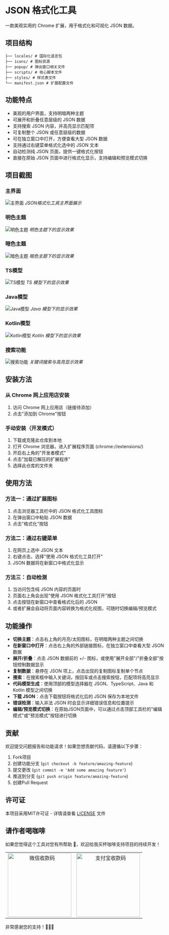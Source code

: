 # JSON 格式化工具

一款美观实用的 Chrome 扩展，用于格式化和可视化 JSON 数据。

## 项目结构

```json-formatter/
├── locales/ # 国际化语言包
├── icons/ # 图标资源
├── popup/ # 弹出窗口相关文件
├── scripts/ # 核心脚本文件
├── styles/ # 样式表文件
└── manifest.json # 扩展配置文件
```

## 功能特点

- 美观的用户界面，支持明暗两种主题
- 可展开和折叠任意层级的 JSON 数据
- 支持搜索 JSON 内容，并高亮显示匹配项
- 可复制整个 JSON 或任意层级的数据
- 可在独立窗口中打开，方便查看大型 JSON 数据
- 支持通过右键菜单格式化选中的 JSON 文本
- 自动检测纯 JSON 页面，提供一键格式化按钮
- 直接在原始 JSON 页面中进行格式化显示，支持编辑和预览模式切换

## 项目截图

### 主界面
![主界面](screenshots/main.png)
*JSON格式化工具主界面展示*

### 明色主题
![明色主题](screenshots/light-theme.png)
*明色主题下的显示效果*

### 暗色主题
![暗色主题](screenshots/dark-theme.png)
*暗色主题下的显示效果*

### TS模型
![TS模型](screenshots/ts-model.png)
*TS 模型下的显示效果*

### Java模型
![Java模型](screenshots/java-model.png)
*Java 模型下的显示效果*

### Kotlin模型
![Kotlin模型](screenshots/kotlin-model.png)
*Kotlin 模型下的显示效果*

### 搜索功能
![搜索功能](screenshots/search.png)
*关键词搜索与高亮显示效果*


## 安装方法

### 从 Chrome 网上应用店安装

1. 访问 Chrome 网上应用店（链接待添加）
2. 点击"添加到 Chrome"按钮

### 手动安装（开发模式）

1. 下载或克隆此仓库到本地
2. 打开 Chrome 浏览器，进入扩展程序页面 (chrome://extensions/)
3. 开启右上角的"开发者模式"
4. 点击"加载已解压的扩展程序"
5. 选择此仓库的文件夹

## 使用方法

### 方法一：通过扩展图标

1. 点击浏览器工具栏中的 JSON 格式化工具图标
2. 在弹出窗口中粘贴 JSON 数据
3. 点击"格式化"按钮

### 方法二：通过右键菜单

1. 在网页上选中 JSON 文本
2. 右键点击，选择"使用 JSON 格式化工具打开"
3. JSON 数据将在新窗口中格式化显示

### 方法三：自动检测

1. 当访问包含纯 JSON 内容的页面时
2. 页面右上角会出现"使用 JSON 格式化工具打开"按钮
3. 点击按钮在新窗口中查看格式化后的 JSON
4. 或者扩展会自动将页面内容转换为格式化视图，可随时切换编辑/预览模式


## 功能操作

- **切换主题**：点击右上角的月亮/太阳图标，在明暗两种主题之间切换
- **在新窗口中打开**：点击右上角的外部链接图标，在独立窗口中查看大型 JSON 数据
- **展开/折叠**：点击 JSON 数据前的 +/- 图标，或使用"展开全部"/"折叠全部"按钮控制数据显示
- **复制数据**：悬停在 JSON 项上，点击出现的复制图标复制单个节点
- **搜索**：在搜索框中输入关键词，按回车或点击搜索按钮，匹配项将高亮显示
- **代码模型生成**：使用顶部的模型选择器在 JSON、TypeScript、Java 和 Kotlin 模型之间切换
- **下载 JSON**：点击下载按钮将格式化后的 JSON 保存为本地文件
- **错误检测**：输入非法 JSON 时会显示详细错误信息和位置提示
- **编辑/预览模式切换**：在原始JSON页面中，可以通过点击顶部工具栏的"编辑模式"或"预览模式"按钮进行切换

## 贡献

欢迎提交问题报告和功能请求！如果您想贡献代码，请遵循以下步骤：

1. Fork项目
2. 创建功能分支 (`git checkout -b feature/amazing-feature`)
3. 提交更改 (`git commit -m 'Add some amazing feature'`)
4. 推送到分支 (`git push origin feature/amazing-feature`)
5. 创建Pull Request

## 许可证

本项目采用MIT许可证 - 详情请查看 [LICENSE](LICENSE) 文件

## 请作者喝咖啡

如果您觉得这个工具对您有所帮助 💖，欢迎给我买杯咖啡支持项目的持续开发！

<table width="100%" cellpadding="20">
  <tr>
    <td align="center" width="50%"><img src="https://s21.ax1x.com/2025/03/11/pENbeiD.jpg" width="200px" alt="微信收款码"></td>
    <td align="center" width="50%"><img src="https://s21.ax1x.com/2025/03/12/pEUGkod.jpg" width="200px" alt="支付宝收款码"></td>
  </tr>
</table>

非常感谢您的支持！💞💞💞

